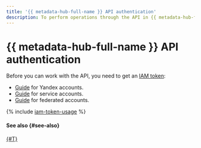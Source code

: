 ```yaml
---
title: '{{ metadata-hub-full-name }} API authentication'
description: To perform operations through the API in {{ metadata-hub-full-name }}, get an IAM token for your account.
---
```


# {{ metadata-hub-full-name }} API authentication


Before you can work with the API, you need to get an [IAM token](../../iam/concepts/authorization/iam-token.md):

* [Guide](../../iam/operations/iam-token/create.md) for Yandex accounts.
* [Guide](../../iam/operations/iam-token/create-for-sa.md) for service accounts.
* [Guide](../../iam/operations/iam-token/create-for-federation.md) for federated accounts.

{% include [iam-token-usage](../../_includes/iam-token-usage.md) %}

#### See also {#see-also}

[{#T}](../../iam/concepts/users/accounts.md)
